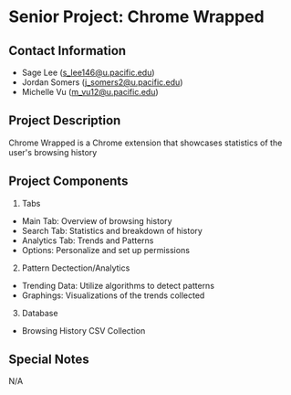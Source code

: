 # Senior Project: Chrome Wrapped

## Contact Information
- Sage Lee (s_lee146@u.pacific.edu)
- Jordan Somers (j_somers2@u.pacific.edu)
- Michelle Vu (m_vu12@u.pacific.edu)

## Project Description
Chrome Wrapped is a Chrome extension that showcases statistics of the user's browsing history

## Project Components
1. Tabs
- Main Tab: Overview of browsing history
- Search Tab: Statistics and breakdown of history
- Analytics Tab: Trends and Patterns
- Options: Personalize and set up permissions

2. Pattern Dectection/Analytics
- Trending Data: Utilize algorithms to detect patterns
- Graphings: Visualizations of the trends collected

3. Database
- Browsing History CSV Collection 

## Special Notes
N/A
